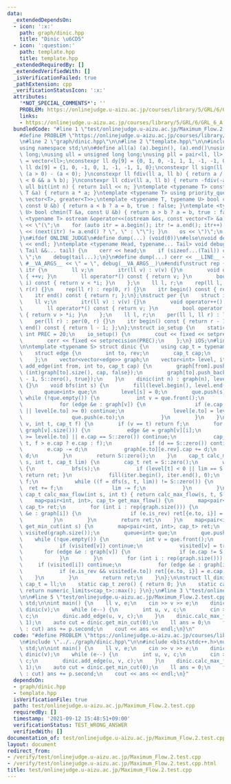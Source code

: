 ```yaml
---
data:
  _extendedDependsOn:
  - icon: ':x:'
    path: graph/dinic.hpp
    title: "Dinic \u6CD5"
  - icon: ':question:'
    path: template.hpp
    title: template.hpp
  _extendedRequiredBy: []
  _extendedVerifiedWith: []
  _isVerificationFailed: true
  _pathExtension: cpp
  _verificationStatusIcon: ':x:'
  attributes:
    '*NOT_SPECIAL_COMMENTS*': ''
    PROBLEM: https://onlinejudge.u-aizu.ac.jp/courses/library/5/GRL/6/GRL_6_A
    links:
    - https://onlinejudge.u-aizu.ac.jp/courses/library/5/GRL/6/GRL_6_A
  bundledCode: "#line 1 \"test/onlinejudge.u-aizu.ac.jp/Maximum_Flow.2.test.cpp\"\n\
    #define PROBLEM \"https://onlinejudge.u-aizu.ac.jp/courses/library/5/GRL/6/GRL_6_A\"\
    \n#line 2 \"graph/dinic.hpp\"\n\n#line 2 \"template.hpp\"\n\n#include <bits/stdc++.h>\n\
    using namespace std;\n\n#define all(a) (a).begin(), (a).end()\nusing ll = long\
    \ long;\nusing ull = unsigned long long;\nusing pll = pair<ll, ll>;\nusing vll\
    \ = vector<ll>;\nconstexpr ll dy[9] = {0, 1, 0, -1, 1, 1, -1, -1, 0};\nconstexpr\
    \ ll dx[9] = {1, 0, -1, 0, 1, -1, -1, 1, 0};\nconstexpr ll sign(ll a) { return\
    \ (a > 0) - (a < 0); }\nconstexpr ll fdiv(ll a, ll b) { return a / b - ((a ^ b)\
    \ < 0 && a % b); }\nconstexpr ll cdiv(ll a, ll b) { return -fdiv(-a, b); }\nconstexpr\
    \ ull bit(int n) { return 1ull << n; }\ntemplate <typename T> constexpr T sq(const\
    \ T &a) { return a * a; }\ntemplate <typename T> using priority_queue_rev = priority_queue<T,\
    \ vector<T>, greater<T>>;\ntemplate <typename T, typename U> bool chmax(T &a,\
    \ const U &b) { return a < b ? a = b, true : false; }\ntemplate <typename T, typename\
    \ U> bool chmin(T &a, const U &b) { return a > b ? a = b, true : false; }\ntemplate\
    \ <typename T> ostream &operator<<(ostream &os, const vector<T> &a) {\n    os\
    \ << \"(\";\n    for (auto itr = a.begin(); itr != a.end(); itr++) { os << *itr\
    \ << (next(itr) != a.end() ? \", \" : \"\"); }\n    os << \")\";\n    return os;\n\
    }\n#ifdef ONLINE_JUDGE\n#define dump(...) (void(0))\n#else\nvoid debug() { cerr\
    \ << endl; }\ntemplate <typename Head, typename... Tail> void debug(Head &&head,\
    \ Tail &&... tail) {\n    cerr << head;\n    if (sizeof...(Tail)) cerr << \",\
    \ \";\n    debug(tail...);\n}\n#define dump(...) cerr << __LINE__ << \": \" <<\
    \ #__VA_ARGS__ << \" = \", debug(__VA_ARGS__)\n#endif\nstruct rep {\n    struct\
    \ itr {\n        ll v;\n        itr(ll v) : v(v) {}\n        void operator++()\
    \ { ++v; }\n        ll operator*() const { return v; }\n        bool operator!=(itr\
    \ i) const { return v < *i; }\n    };\n    ll l, r;\n    rep(ll l, ll r) : l(l),\
    \ r(r) {}\n    rep(ll r) : rep(0, r) {}\n    itr begin() const { return l; };\n\
    \    itr end() const { return r; };\n};\nstruct per {\n    struct itr {\n    \
    \    ll v;\n        itr(ll v) : v(v) {}\n        void operator++() { --v; }\n\
    \        ll operator*() const { return v; }\n        bool operator!=(itr i) const\
    \ { return v > *i; }\n    };\n    ll l, r;\n    per(ll l, ll r) : l(l), r(r) {}\n\
    \    per(ll r) : per(0, r) {}\n    itr begin() const { return r - 1; };\n    itr\
    \ end() const { return l - 1; };\n};\nstruct io_setup {\n    static constexpr\
    \ int PREC = 20;\n    io_setup() {\n        cout << fixed << setprecision(PREC);\n\
    \        cerr << fixed << setprecision(PREC);\n    };\n} iOS;\n#line 4 \"graph/dinic.hpp\"\
    \n\ntemplate <typename S> struct dinic {\n    using cap_t = typename S::cap_t;\n\
    \    struct edge {\n        int to, rev;\n        cap_t cap;\n        bool is_rev;\n\
    \    };\n    vector<vector<edge>> graph;\n    vector<int> level, iter;\n    void\
    \ add_edge(int from, int to, cap_t cap) {\n        graph[from].push_back({to,\
    \ (int)graph[to].size(), cap, false});\n        graph[to].push_back({from, (int)graph[from].size()\
    \ - 1, S::zero(), true});\n    }\n    dinic(int n) : graph(n), level(n), iter(n)\
    \ {}\n    void bfs(int s) {\n        fill(level.begin(), level.end(), -1);\n \
    \       queue<int> que;\n        level[s] = 0;\n        que.push(s);\n       \
    \ while (!que.empty()) {\n            int v = que.front();\n            que.pop();\n\
    \            for (edge &e : graph[v]) {\n                if (e.cap == S::zero()\
    \ || level[e.to] >= 0) continue;\n                level[e.to] = level[v] + 1;\n\
    \                que.push(e.to);\n            }\n        }\n    }\n    cap_t dfs(int\
    \ v, int t, cap_t f) {\n        if (v == t) return f;\n        for (int i : rep(iter[v],\
    \ graph[v].size())) {\n            edge &e = graph[v][i];\n            if (level[v]\
    \ >= level[e.to] || e.cap == S::zero()) continue;\n            cap_t d = dfs(e.to,\
    \ t, f > e.cap ? e.cap : f);\n            if (d == S::zero()) continue;\n    \
    \        e.cap -= d;\n            graph[e.to][e.rev].cap += d;\n            return\
    \ d;\n        }\n        return S::zero();\n    }\n    cap_t calc_max_flow(int\
    \ s, int t, cap_t lim) {\n        cap_t ret = S::zero();\n        while (true)\
    \ {\n            bfs(s);\n            if (level[t] < 0 || lim == S::zero()) {\
    \ return ret; }\n            fill(iter.begin(), iter.end(), 0);\n            cap_t\
    \ f;\n            while ((f = dfs(s, t, lim)) != S::zero()) {\n              \
    \  ret += f;\n                lim -= f;\n            }\n        }\n    }\n   \
    \ cap_t calc_max_flow(int s, int t) { return calc_max_flow(s, t, S::inf()); }\n\
    \    map<pair<int, int>, cap_t> get_max_flow() {\n        map<pair<int, int>,\
    \ cap_t> ret;\n        for (int i : rep(graph.size())) {\n            for (edge\
    \ &e : graph[i]) {\n                if (e.is_rev) ret[{e.to, i}] = e.cap;\n  \
    \          }\n        }\n        return ret;\n    }\n    map<pair<int, int>, cap_t>\
    \ get_min_cut(int s) {\n        map<pair<int, int>, cap_t> ret;\n        vector<int>\
    \ visited(graph.size());\n        queue<int> que;\n        que.push(s);\n    \
    \    while (!que.empty()) {\n            int v = que.front();\n            que.pop();\n\
    \            if (visited[v]) continue;\n            visited[v] = true;\n     \
    \       for (edge &e : graph[v]) {\n                if (e.cap != S::zero()) que.push(e.to);\n\
    \            }\n        }\n        for (int i : rep(graph.size())) {\n       \
    \     if (visited[i]) continue;\n            for (edge &e : graph[i]) {\n    \
    \            if (e.is_rev && visited[e.to]) ret[{e.to, i}] = e.cap;\n        \
    \    }\n        }\n        return ret;\n    }\n};\n\nstruct ll_dinic {\n    using\
    \ cap_t = ll;\n    static cap_t zero() { return 0; }\n    static cap_t inf() {\
    \ return numeric_limits<cap_t>::max(); }\n};\n#line 3 \"test/onlinejudge.u-aizu.ac.jp/Maximum_Flow.2.test.cpp\"\
    \n\n#line 5 \"test/onlinejudge.u-aizu.ac.jp/Maximum_Flow.2.test.cpp\"\nusing namespace\
    \ std;\n\nint main() {\n    ll v, e;\n    cin >> v >> e;\n    dinic<ll_dinic>\
    \ dinic(v);\n    while (e--) {\n        int u, v, c;\n        cin >> u >> v >>\
    \ c;\n        dinic.add_edge(u, v, c);\n    }\n    dinic.calc_max_flow(0, v -\
    \ 1);\n    auto cut = dinic.get_min_cut(0);\n    ll ans = 0;\n    for (auto p\
    \ : cut) ans += p.second;\n    cout << ans << endl;\n}\n"
  code: "#define PROBLEM \"https://onlinejudge.u-aizu.ac.jp/courses/library/5/GRL/6/GRL_6_A\"\
    \n#include \"../../graph/dinic.hpp\"\n\n#include <bits/stdc++.h>\nusing namespace\
    \ std;\n\nint main() {\n    ll v, e;\n    cin >> v >> e;\n    dinic<ll_dinic>\
    \ dinic(v);\n    while (e--) {\n        int u, v, c;\n        cin >> u >> v >>\
    \ c;\n        dinic.add_edge(u, v, c);\n    }\n    dinic.calc_max_flow(0, v -\
    \ 1);\n    auto cut = dinic.get_min_cut(0);\n    ll ans = 0;\n    for (auto p\
    \ : cut) ans += p.second;\n    cout << ans << endl;\n}"
  dependsOn:
  - graph/dinic.hpp
  - template.hpp
  isVerificationFile: true
  path: test/onlinejudge.u-aizu.ac.jp/Maximum_Flow.2.test.cpp
  requiredBy: []
  timestamp: '2021-09-12 15:48:51+09:00'
  verificationStatus: TEST_WRONG_ANSWER
  verifiedWith: []
documentation_of: test/onlinejudge.u-aizu.ac.jp/Maximum_Flow.2.test.cpp
layout: document
redirect_from:
- /verify/test/onlinejudge.u-aizu.ac.jp/Maximum_Flow.2.test.cpp
- /verify/test/onlinejudge.u-aizu.ac.jp/Maximum_Flow.2.test.cpp.html
title: test/onlinejudge.u-aizu.ac.jp/Maximum_Flow.2.test.cpp
---
```

